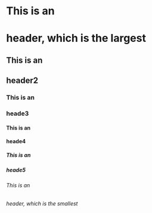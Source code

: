 # This is an <h1> header, which is the largest
## This is an <h2> header2
### This is an <h3> heade3
#### This is an <h4> heade4
##### This is an <h5> heade5
###### This is an <h6> header, which is the smallest
